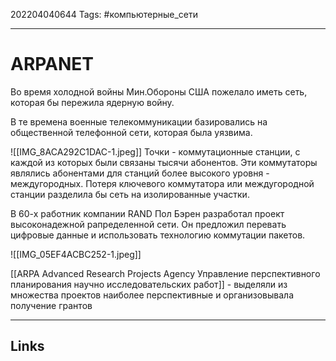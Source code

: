 202204040644
Tags: #компьютерные_сети

---

# ARPANET
Во время холодной войны Мин.Обороны США пожелало иметь сеть, которая бы пережила ядерную войну.

В те времена военные телекоммуникации базировались на общественной телефонной сети, которая была уязвима.

![[IMG_8ACA292C1DAC-1.jpeg]]
Точки - коммутационные станции, с каждой из которых были связаны тысячи абонентов. Эти коммутаторы являлись абонентами для станций более высокого уровня - междугородных. Потеря ключевого коммутатора или междугородной станции разделила бы сеть на изолированные участки.

В 60-х работник компании RAND Пол Бэрен разработал проект высоконадежной рапределенной сети. Он предложил перевать цифровые данные и использовать технологию коммутации пакетов. 

![[IMG_05EF4ACBC252-1.jpeg]]

[[ARPA Advanced Research Projects Agency Управление перспективного планирования научно исследовательских работ]] - выделяли из множества проектов наиболее перспективные и организовывала получение грантов 

---
## Links